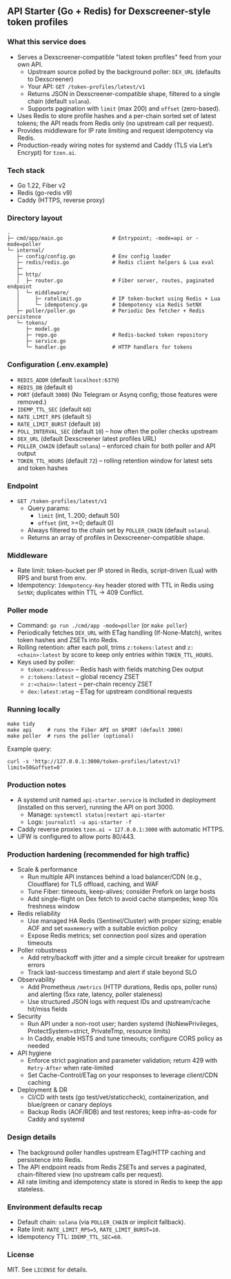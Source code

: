## API Starter (Go + Redis) for Dexscreener-style token profiles

### What this service does
- Serves a Dexscreener-compatible "latest token profiles" feed from your own API.
  - Upstream source polled by the background poller: `DEX_URL` (defaults to Dexscreener)
  - Your API: `GET /token-profiles/latest/v1`
  - Returns JSON in Dexscreener-compatible shape, filtered to a single chain (default `solana`).
  - Supports pagination with `limit` (max 200) and `offset` (zero-based).
- Uses Redis to store profile hashes and a per-chain sorted set of latest tokens; the API reads from Redis only (no upstream call per request).
- Provides middleware for IP rate limiting and request idempotency via Redis.
- Production-ready wiring notes for systemd and Caddy (TLS via Let’s Encrypt) for `tzen.ai`.

### Tech stack
- Go 1.22, Fiber v2
- Redis (go-redis v9)
- Caddy (HTTPS, reverse proxy)

### Directory layout
```
.
├─ cmd/app/main.go                # Entrypoint; -mode=api or -mode=poller
└─ internal/
   ├─ config/config.go            # Env config loader
   ├─ redis/redis.go              # Redis client helpers & Lua eval
   ├─                            
   ├─ http/
   │  ├─ router.go                # Fiber server, routes, paginated endpoint
   │  └─ middleware/
   │     ├─ ratelimit.go          # IP token-bucket using Redis + Lua
   │     └─ idempotency.go        # Idempotency via Redis SetNX
   ├─ poller/poller.go            # Periodic Dex fetcher + Redis persistence
   └─ tokens/
      ├─ model.go
      ├─ repo.go                  # Redis-backed token repository
      ├─ service.go
      └─ handler.go               # HTTP handlers for tokens
```

### Configuration (.env.example)
- `REDIS_ADDR` (default `localhost:6379`)
- `REDIS_DB` (default `0`)
- `PORT` (default `3000`)
  (No Telegram or Asynq config; those features were removed.)
- `IDEMP_TTL_SEC` (default `60`)
- `RATE_LIMIT_RPS` (default `5`)
- `RATE_LIMIT_BURST` (default `10`)
- `POLL_INTERVAL_SEC` (default `10`) – how often the poller checks upstream
- `DEX_URL` (default Dexscreener latest profiles URL)
- `POLLER_CHAIN` (default `solana`) – enforced chain for both poller and API output
- `TOKEN_TTL_HOURS` (default `72`) – rolling retention window for latest sets and token hashes


### Endpoint
- `GET /token-profiles/latest/v1`
  - Query params:
    - `limit` (int, 1..200; default 50)
    - `offset` (int, >=0; default 0)
  - Always filtered to the chain set by `POLLER_CHAIN` (default `solana`).
  - Returns an array of profiles in Dexscreener-compatible shape.



### Middleware
- Rate limit: token-bucket per IP stored in Redis, script-driven (Lua) with RPS and burst from env.
- Idempotency: `Idempotency-Key` header stored with TTL in Redis using `SetNX`; duplicates within TTL → 409 Conflict.

### Poller mode
- Command: `go run ./cmd/app -mode=poller` (or `make poller`)
- Periodically fetches `DEX_URL` with ETag handling (If-None-Match), writes token hashes and ZSETs into Redis.
- Rolling retention: after each poll, trims `z:tokens:latest` and `z:<chain>:latest` by score to keep only entries within `TOKEN_TTL_HOURS`.
- Keys used by poller:
  - `token:<address>` – Redis hash with fields matching Dex output
  - `z:tokens:latest` – global recency ZSET
  - `z:<chain>:latest` – per-chain recency ZSET
  - `dex:latest:etag` – ETag for upstream conditional requests

### Running locally
```
make tidy
make api     # runs the Fiber API on $PORT (default 3000)
make poller  # runs the poller (optional)
```

Example query:
```
curl -s 'http://127.0.0.1:3000/token-profiles/latest/v1?limit=50&offset=0'
```

### Production notes
- A systemd unit named `api-starter.service` is included in deployment (installed on this server), running the API on port 3000.
  - Manage: `systemctl status|restart api-starter`
  - Logs: `journalctl -u api-starter -f`
- Caddy reverse proxies `tzen.ai → 127.0.0.1:3000` with automatic HTTPS.
- UFW is configured to allow ports 80/443.

### Production hardening (recommended for high traffic)
- Scale & performance
  - Run multiple API instances behind a load balancer/CDN (e.g., Cloudflare) for TLS offload, caching, and WAF
  - Tune Fiber: timeouts, keep-alives; consider Prefork on large hosts
  - Add single-flight on Dex fetch to avoid cache stampedes; keep 10s freshness window
- Redis reliability
  - Use managed HA Redis (Sentinel/Cluster) with proper sizing; enable AOF and set `maxmemory` with a suitable eviction policy
  - Expose Redis metrics; set connection pool sizes and operation timeouts
- Poller robustness
  - Add retry/backoff with jitter and a simple circuit breaker for upstream errors
  - Track last-success timestamp and alert if stale beyond SLO
- Observability
  - Add Prometheus `/metrics` (HTTP durations, Redis ops, poller runs) and alerting (5xx rate, latency, poller staleness)
  - Use structured JSON logs with request IDs and upstream/cache hit/miss fields
- Security
  - Run API under a non-root user; harden systemd (NoNewPrivileges, ProtectSystem=strict, PrivateTmp, resource limits)
  - In Caddy, enable HSTS and tune timeouts; configure CORS policy as needed
- API hygiene
  - Enforce strict pagination and parameter validation; return 429 with `Retry-After` when rate-limited
  - Set Cache-Control/ETag on your responses to leverage client/CDN caching
- Deployment & DR
  - CI/CD with tests (go test/vet/staticcheck), containerization, and blue/green or canary deploys
  - Backup Redis (AOF/RDB) and test restores; keep infra-as-code for Caddy and systemd

### Design details
- The background poller handles upstream ETag/HTTP caching and persistence into Redis.
- The API endpoint reads from Redis ZSETs and serves a paginated, chain-filtered view (no upstream calls per request).
- All rate limiting and idempotency state is stored in Redis to keep the app stateless.

### Environment defaults recap
- Default chain: `solana` (via `POLLER_CHAIN` or implicit fallback).
- Rate limit: `RATE_LIMIT_RPS=5`, `RATE_LIMIT_BURST=10`.
- Idempotency TTL: `IDEMP_TTL_SEC=60`.

### License
MIT. See `LICENSE` for details.


